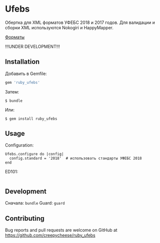 # Ufebs

Обертка для XML форматов УФЕБС 2018 и 2017 годов. Для валидации и сборки XML используются Nokogiri и HappyMapper.

[Форматы](http://www.cbr.ru/analytics/?PrtId=Formats)

!!!UNDER DEVELOPMENT!!!

## Installation

Добавить в Gemfile:

```ruby
gem 'ruby_ufebs'
```

Затем:

    $ bundle

Или:

    $ gem install ruby_ufebs

## Usage

Configuration:

```
Ufebs.configure do |config|
  config.standard = '2018'  # использовать стандарты УФЕБС 2018
end
```

ED101:

```ruby

```

## Development

Сначала: `bundle`
Guard: `guard`

## Contributing

Bug reports and pull requests are welcome on GitHub at https://github.com/creepycheese/ruby_ufebs